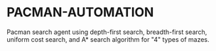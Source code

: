 # PACMAN-AUTOMATION
Pacman search agent using depth-first search, breadth-first search, uniform cost search, and A* search algorithm for "4" types of mazes.
